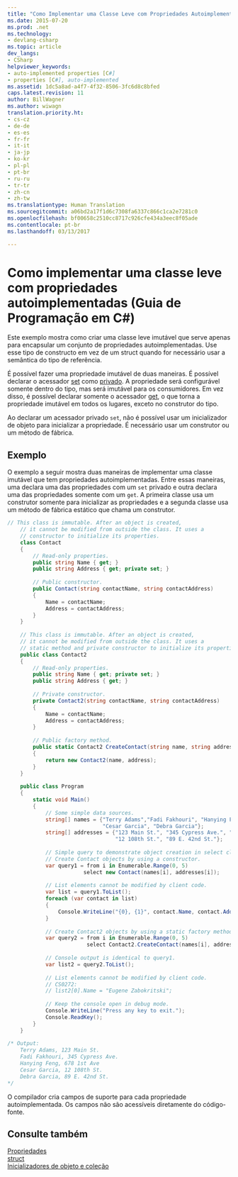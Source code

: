 ```yaml
---
title: "Como Implementar uma Classe Leve com Propriedades Autoimplementadas (Guia de Programação em C#) | Microsoft Docs"
ms.date: 2015-07-20
ms.prod: .net
ms.technology:
- devlang-csharp
ms.topic: article
dev_langs:
- CSharp
helpviewer_keywords:
- auto-implemented properties [C#]
- properties [C#], auto-implemented
ms.assetid: 1dc5a8ad-a4f7-4f32-8506-3fc6d8c8bfed
caps.latest.revision: 11
author: BillWagner
ms.author: wiwagn
translation.priority.ht:
- cs-cz
- de-de
- es-es
- fr-fr
- it-it
- ja-jp
- ko-kr
- pl-pl
- pt-br
- ru-ru
- tr-tr
- zh-cn
- zh-tw
ms.translationtype: Human Translation
ms.sourcegitcommit: a06bd2a17f1d6c7308fa6337c866c1ca2e7281c0
ms.openlocfilehash: bf00658c2510cc8717c926cfe434a3eec8f05ade
ms.contentlocale: pt-br
ms.lasthandoff: 03/13/2017

---
```

# <a name="how-to-implement-a-lightweight-class-with-auto-implemented-properties-c-programming-guide"></a>Como implementar uma classe leve com propriedades autoimplementadas (Guia de Programação em C#)
Este exemplo mostra como criar uma classe leve imutável que serve apenas para encapsular um conjunto de propriedades autoimplementadas. Use esse tipo de constructo em vez de um struct quando for necessário usar a semântica do tipo de referência.  
  
 É possível fazer uma propriedade imutável de duas maneiras.  É possível declarar o acessador [set](../../../csharp/language-reference/keywords/set.md) como [privado](../../../csharp/language-reference/keywords/private.md).  A propriedade será configurável somente dentro do tipo, mas será imutável para os consumidores.  Em vez disso, é possível declarar somente o acessador [get](../../../csharp/language-reference/keywords/get.md), o que torna a propriedade imutável em todos os lugares, exceto no construtor do tipo.  
  
 Ao declarar um acessador privado `set`, não é possível usar um inicializador de objeto para inicializar a propriedade. É necessário usar um construtor ou um método de fábrica.  
  
## <a name="example"></a>Exemplo  
 O exemplo a seguir mostra duas maneiras de implementar uma classe imutável que tem propriedades autoimplementadas. Entre essas maneiras, uma declara uma das propriedades com um `set` privado e outra declara uma das propriedades somente com um `get`.  A primeira classe usa um construtor somente para inicializar as propriedades e a segunda classe usa um método de fábrica estático que chama um construtor.  
  
```csharp  
// This class is immutable. After an object is created,   
    // it cannot be modified from outside the class. It uses a   
    // constructor to initialize its properties.   
    class Contact  
    {  
        // Read-only properties.   
        public string Name { get; }  
        public string Address { get; private set; }  
  
        // Public constructor.   
        public Contact(string contactName, string contactAddress)  
        {  
            Name = contactName;  
            Address = contactAddress;                 
        }  
    }  
  
    // This class is immutable. After an object is created,   
    // it cannot be modified from outside the class. It uses a   
    // static method and private constructor to initialize its properties.      
    public class Contact2  
    {  
        // Read-only properties.   
        public string Name { get; private set; }  
        public string Address { get; }  
  
        // Private constructor.   
        private Contact2(string contactName, string contactAddress)  
        {  
            Name = contactName;  
            Address = contactAddress;                 
        }  
  
        // Public factory method.   
        public static Contact2 CreateContact(string name, string address)  
        {  
            return new Contact2(name, address);  
        }  
    }  
  
    public class Program  
    {   
        static void Main()  
        {  
            // Some simple data sources.   
            string[] names = {"Terry Adams","Fadi Fakhouri", "Hanying Feng",   
                              "Cesar Garcia", "Debra Garcia"};  
            string[] addresses = {"123 Main St.", "345 Cypress Ave.", "678 1st Ave",  
                                  "12 108th St.", "89 E. 42nd St."};  
  
            // Simple query to demonstrate object creation in select clause.   
            // Create Contact objects by using a constructor.   
            var query1 = from i in Enumerable.Range(0, 5)  
                        select new Contact(names[i], addresses[i]);  
  
            // List elements cannot be modified by client code.   
            var list = query1.ToList();  
            foreach (var contact in list)  
            {  
                Console.WriteLine("{0}, {1}", contact.Name, contact.Address);  
            }  
  
            // Create Contact2 objects by using a static factory method.   
            var query2 = from i in Enumerable.Range(0, 5)  
                         select Contact2.CreateContact(names[i], addresses[i]);  
  
            // Console output is identical to query1.   
            var list2 = query2.ToList();  
  
            // List elements cannot be modified by client code.   
            // CS0272:   
            // list2[0].Name = "Eugene Zabokritski";   
  
            // Keep the console open in debug mode.  
            Console.WriteLine("Press any key to exit.");  
            Console.ReadKey();                  
        }  
    }  
  
/* Output:  
    Terry Adams, 123 Main St.  
    Fadi Fakhouri, 345 Cypress Ave.  
    Hanying Feng, 678 1st Ave  
    Cesar Garcia, 12 108th St.  
    Debra Garcia, 89 E. 42nd St.  
*/  
```  
  
 O compilador cria campos de suporte para cada propriedade autoimplementada. Os campos não são acessíveis diretamente do código-fonte.  
  
## <a name="see-also"></a>Consulte também  
 [Propriedades](../../../csharp/programming-guide/classes-and-structs/properties.md)   
 [struct](../../../csharp/language-reference/keywords/struct.md)   
 [Inicializadores de objeto e coleção](../../../csharp/programming-guide/classes-and-structs/object-and-collection-initializers.md)

